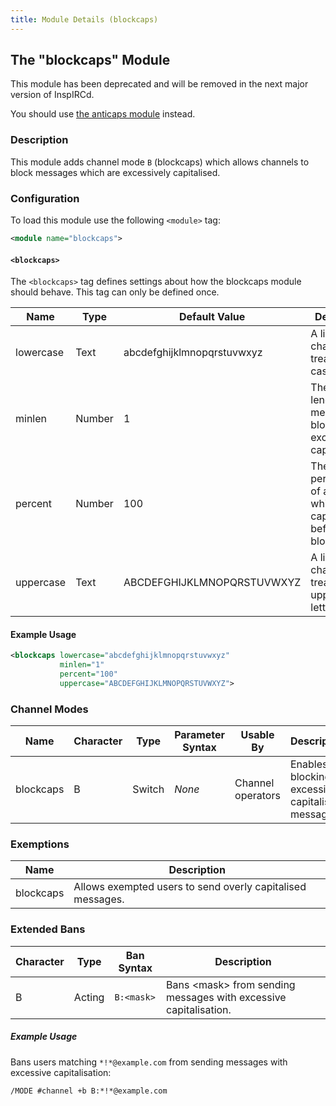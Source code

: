 ```yaml
---
title: Module Details (blockcaps)
---
```


## The "blockcaps" Module

<div class="alert alert-danger" role="alert" markdown="1">

This module has been deprecated and will be removed in the next major version of InspIRCd.

You should use [the anticaps module](/3/modules/anticaps) instead.

</div>

### Description

This module adds channel mode `B` (blockcaps) which allows channels to block messages which are excessively capitalised.

### Configuration

To load this module use the following `<module>` tag:

```xml
<module name="blockcaps">
```

#### `<blockcaps>`

The `<blockcaps>` tag defines settings about how the blockcaps module should behave. This tag can only be defined once.

Name      | Type   | Default Value              | Description
--------- | ------ | -------------------------- | -----------
lowercase | Text   | abcdefghijklmnopqrstuvwxyz | A list of characters to treat as lower case letters.
minlen    | Number | 1                          | The minimum length of a message to block excessive capitalisation.
percent   | Number | 100                        | The percentage of a message which can be capitalised before it is blocked.
uppercase | Text   | ABCDEFGHIJKLMNOPQRSTUVWXYZ | A list of characters to treat as upper case letters.

#### Example Usage

```xml
<blockcaps lowercase="abcdefghijklmnopqrstuvwxyz"
           minlen="1"
           percent="100"
           uppercase="ABCDEFGHIJKLMNOPQRSTUVWXYZ">
```

### Channel Modes

Name      | Character | Type   | Parameter Syntax | Usable By         | Description
--------- | --------- | ------ | ---------------- | ----------------- | -----------
blockcaps | B         | Switch | *None*           | Channel operators | Enables blocking excessively capitalised messages.

### Exemptions

Name      | Description
--------- | -----------
blockcaps | Allows exempted users to send overly capitalised messages.

### Extended Bans

Character | Type   | Ban Syntax | Description
--------- | ------ | ---------- | -----------
B         | Acting | `B:<mask>` | Bans &lt;mask&gt; from sending messages with excessive capitalisation.

##### Example Usage

Bans users matching `*!*@example.com` from sending messages with excessive capitalisation:

```plaintext
/MODE #channel +b B:*!*@example.com
```

